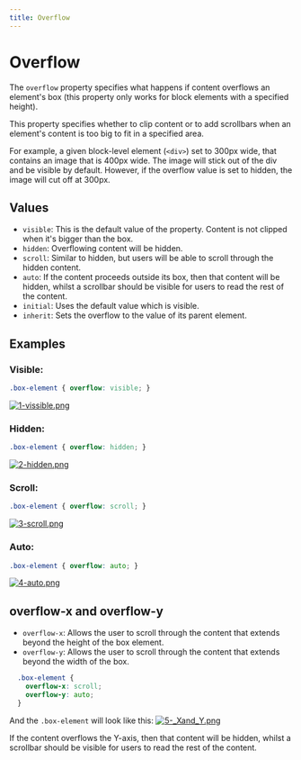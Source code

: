 ```yaml
---
title: Overflow
---
```

# Overflow

The `overflow` property specifies what happens if content overflows an element's box (this property only works for block elements with a specified height).

This property specifies whether to clip content or to add scrollbars when an element's content is too big to fit in a specified area.

For example, a given block-level element (`<div>`) set to 300px wide, that contains an image that is 400px wide. The image will stick out of the div and be visible by default. However, if the overflow value is set to hidden, the image will cut off at 300px. 

## Values

* `visible`: This is the default value of the property. Content is not clipped when it's bigger than the box. 
* `hidden`: Overflowing content will be hidden. 
* `scroll`: Similar to hidden, but users will be able to scroll through the hidden content.
* `auto`: If the content proceeds outside its box, then that content will be hidden, whilst a scrollbar should be visible for users to read the rest of the content.
* `initial`: Uses the default value which is visible.
* `inherit`: Sets the overflow to the value of its parent element. 

## Examples

### Visible: 
```css
.box-element { overflow: visible; }
```
[![1-vissible.png](https://s26.postimg.org/gweu6g5yh/1-vissible.png)](https://postimg.org/image/6z3tddycl/)

### Hidden:
```css
.box-element { overflow: hidden; }
```
[![2-hidden.png](https://s26.postimg.org/l49mf77e1/2-hidden.png)](https://postimg.org/image/9rx0xeyp1/)

### Scroll:
```css
.box-element { overflow: scroll; }
```
[![3-scroll.png](https://s26.postimg.org/d8z30dxrd/3-scroll.png)](https://postimg.org/image/mtipn9n39/)

### Auto:
```css
.box-element { overflow: auto; }
```
[![4-auto.png](https://s26.postimg.org/z5q7ei0bt/4-auto.png)](https://postimg.org/image/uju365esl/)

## overflow-x and overflow-y

* `overflow-x`: Allows the user to scroll through the content that extends beyond the height of the box element.
* `overflow-y`: Allows the user to scroll through the content that extends beyond the width of the box.

```css
  .box-element {
    overflow-x: scroll;
    overflow-y: auto;
  }
```
And the `.box-element` will look like this:
[![5-_Xand_Y.png](https://s26.postimg.org/ff2kmdfzd/5-_Xand_Y.png)](https://postimg.org/image/4fhdarpk5/)

If the content overflows the Y-axis, then that content will be hidden, whilst a scrollbar should be visible for users to read the rest of the content.
